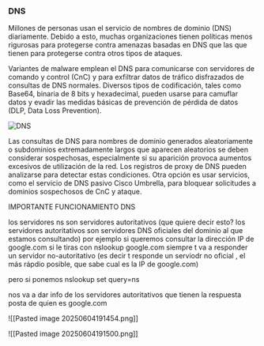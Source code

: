 ### DNS

Millones de personas usan el servicio de nombres de dominio (DNS) diariamente. Debido a esto, muchas organizaciones tienen políticas menos rigurosas para protegerse contra amenazas basadas en DNS que las que tienen para protegerse contra otros tipos de ataques.

Variantes de malware emplean el DNS para comunicarse con servidores de comando y control (CnC) y para exfiltrar datos de tráfico disfrazados de consultas de DNS normales. Diversos tipos de codificación, tales como Base64, binaria de 8 bits y hexadecimal, pueden usarse para camuflar datos y evadir las medidas básicas de prevención de pérdida de datos (DLP, Data Loss Prevention).

![DNS](https://i.postimg.cc/SNzVHYKb/DNS.png)

Las consultas de DNS para nombres de dominio generados aleatoriamente o subdominios extremadamente largos que aparecen aleatorios se deben considerar sospechosas, especialmente si su aparición provoca aumentos excesivos de utilización de la red. Los registros de proxy de DNS pueden analizarse para detectar estas condiciones. Otra opción es usar servicios, como el servicio de DNS pasivo Cisco Umbrella, para bloquear solicitudes a dominios sospechosos de CnC y ataque.


IMPORTANTE FUNCIONAMIENTO DNS

los servidores ns son servidores autoritativos (que quiere decir esto? los servidores autoritativos son servidores DNS oficiales del dominio al que estamos consultando) por ejemplo si queremos consultar la dirección IP de google.com si le tiras con nslookup google.com siempre t va a responder un servidor no-autoritativo (es decir t responde un serviodr no oficial , el más rápdio posible, que sabe cual es la IP de google.com)

pero si ponemos nslookup 
set query=ns

nos va a dar info de los servidores autoritativos que tienen la respuesta posta de quien es google.com

![[Pasted image 20250604191454.png]]

![[Pasted image 20250604191500.png]]


